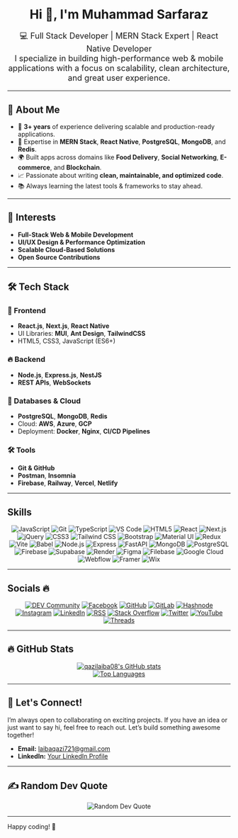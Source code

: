 <div align="center">
  <h1>Hi 👋, I'm Muhammad Sarfaraz</h1>
  <p style="font-size: 1.3em;">
    💻 Full Stack Developer | MERN Stack Expert | React Native Developer <br>
    I specialize in building high-performance web & mobile applications with a focus on scalability, clean architecture, and great user experience.
  </p>
</div>

---

## 🔹 About Me
- 🚀 **3+ years** of experience delivering scalable and production-ready applications.
- 🔹 Expertise in **MERN Stack**, **React Native**, **PostgreSQL**, **MongoDB**, and **Redis**.
- 🌍 Built apps across domains like **Food Delivery**, **Social Networking**, **E-commerce**, and **Blockchain**.
- 📈 Passionate about writing **clean, maintainable, and optimized code**.
- 📚 Always learning the latest tools & frameworks to stay ahead.

---

## 🌟 Interests
- **Full-Stack Web & Mobile Development**
- **UI/UX Design & Performance Optimization**
- **Scalable Cloud-Based Solutions**
- **Open Source Contributions**

---

## 🛠️ Tech Stack

### 🚀 Frontend
- **React.js**, **Next.js**, **React Native**
- UI Libraries: **MUI**, **Ant Design**, **TailwindCSS**
- HTML5, CSS3, JavaScript (ES6+)

### 🔥 Backend
- **Node.js**, **Express.js**, **NestJS**
- **REST APIs**, **WebSockets**

### 📡 Databases & Cloud
- **PostgreSQL**, **MongoDB**, **Redis**
- Cloud: **AWS**, **Azure**, **GCP**
- Deployment: **Docker**, **Nginx**, **CI/CD Pipelines**

### 🛠️ Tools
- **Git & GitHub**
- **Postman**, **Insomnia**
- **Firebase**, **Railway**, **Vercel**, **Netlify**


---

## Skills
<p align="center">
  <img src="https://img.shields.io/badge/JavaScript-F7DF1E?style=for-the-badge&logo=javascript&logoColor=black" alt="JavaScript" />
  <img src="https://img.shields.io/badge/Git-F05032?style=for-the-badge&logo=git&logoColor=white" alt="Git" />
  <img src="https://img.shields.io/badge/TypeScript-3178C6?style=for-the-badge&logo=typescript&logoColor=white" alt="TypeScript" />
  <img src="https://img.shields.io/badge/VS%20Code-007ACC?style=for-the-badge&logo=visual-studio-code&logoColor=white" alt="VS Code" />
  <img src="https://img.shields.io/badge/HTML5-E34F26?style=for-the-badge&logo=html5&logoColor=white" alt="HTML5" />
  <img src="https://img.shields.io/badge/React-61DAFB?style=for-the-badge&logo=react&logoColor=black" alt="React" />
  <img src="https://img.shields.io/badge/Next.js-000000?style=for-the-badge&logo=next.js&logoColor=white" alt="Next.js" />
  <img src="https://img.shields.io/badge/jQuery-0769AD?style=for-the-badge&logo=jquery&logoColor=white" alt="jQuery" />
  <img src="https://img.shields.io/badge/CSS3-1572B6?style=for-the-badge&logo=css3&logoColor=white" alt="CSS3" />
  <img src="https://img.shields.io/badge/Tailwind_CSS-38B2AC?style=for-the-badge&logo=tailwind-css&logoColor=white" alt="Tailwind CSS" />
  <img src="https://img.shields.io/badge/Bootstrap-7952B3?style=for-the-badge&logo=bootstrap&logoColor=white" alt="Bootstrap" />
  <img src="https://img.shields.io/badge/Material_UI-0081CB?style=for-the-badge&logo=material-ui&logoColor=white" alt="Material UI" />
  <img src="https://img.shields.io/badge/Redux-764ABC?style=for-the-badge&logo=redux&logoColor=white" alt="Redux" />
  <img src="https://img.shields.io/badge/Vite-646CFF?style=for-the-badge&logo=vite&logoColor=white" alt="Vite" />
  <img src="https://img.shields.io/badge/Babel-F9DC3E?style=for-the-badge&logo=babel&logoColor=black" alt="Babel" />
  <img src="https://img.shields.io/badge/Node.js-339933?style=for-the-badge&logo=node.js&logoColor=white" alt="Node.js" />
  <img src="https://img.shields.io/badge/Express.js-000000?style=for-the-badge&logo=express&logoColor=white" alt="Express" />
  <img src="https://img.shields.io/badge/FastAPI-009688?style=for-the-badge&logo=fastapi&logoColor=white" alt="FastAPI" />
  <img src="https://img.shields.io/badge/MongoDB-47A248?style=for-the-badge&logo=mongodb&logoColor=white" alt="MongoDB" />
  <img src="https://img.shields.io/badge/PostgreSQL-316192?style=for-the-badge&logo=postgresql&logoColor=white" alt="PostgreSQL" />
  <img src="https://img.shields.io/badge/Firebase-FFCA28?style=for-the-badge&logo=firebase&logoColor=black" alt="Firebase" />
  <img src="https://img.shields.io/badge/Supabase-3ECF8E?style=for-the-badge&logo=supabase&logoColor=white" alt="Supabase" />
  <img src="https://img.shields.io/badge/Render-46E3B7?style=for-the-badge&logo=render&logoColor=white" alt="Render" />
  <img src="https://img.shields.io/badge/Figma-F24E1E?style=for-the-badge&logo=figma&logoColor=white" alt="Figma" />
  <img src="https://img.shields.io/badge/Filebase-007AFF?style=for-the-badge&logo=filebase&logoColor=white" alt="Filebase" />
  <img src="https://img.shields.io/badge/Google_Cloud-4285F4?style=for-the-badge&logo=google-cloud&logoColor=white" alt="Google Cloud" />
  <img src="https://img.shields.io/badge/Webflow-4353FF?style=for-the-badge&logo=webflow&logoColor=white" alt="Webflow" />
  <img src="https://img.shields.io/badge/Framer-0055FF?style=for-the-badge&logo=framer&logoColor=white" alt="Framer" />
  <img src="https://img.shields.io/badge/Wix-000000?style=for-the-badge&logo=wix&logoColor=white" alt="Wix" />
</p>

---

## Socials 🔥
<p align="center">
  <a href="https://dev.to/qazilaiba08" target="_blank"><img src="https://img.shields.io/badge/DEV.to-0A0A0A?style=for-the-badge&logo=dev.to&logoColor=white" alt="DEV Community" /></a>
  <a href="https://facebook.com/your-facebook-profile" target="_blank"><img src="https://img.shields.io/badge/Facebook-1877F2?style=for-the-badge&logo=facebook&logoColor=white" alt="Facebook" /></a>
  <a href="https://github.com/qazilaiba08" target="_blank"><img src="https://img.shields.io/badge/GitHub-100000?style=for-the-badge&logo=github&logoColor=white" alt="GitHub" /></a>
  <a href="https://gitlab.com/your-gitlab-profile" target="_blank"><img src="https://img.shields.io/badge/GitLab-FC6D26?style=for-the-badge&logo=gitlab&logoColor=white" alt="GitLab" /></a>
  <a href="https://hashnode.com/@your-hashnode-profile" target="_blank"><img src="https://img.shields.io/badge/Hashnode-2962FF?style=for-the-badge&logo=hashnode&logoColor=white" alt="Hashnode" /></a>
  <a href="https://instagram.com/your-instagram-profile" target="_blank"><img src="https://img.shields.io/badge/Instagram-E4405F?style=for-the-badge&logo=instagram&logoColor=white" alt="Instagram" /></a>
  <a href="https://linkedin.com/in/your-linkedin-profile" target="_blank"><img src="https://img.shields.io/badge/LinkedIn-0077B5?style=for-the-badge&logo=linkedin&logoColor=white" alt="LinkedIn" /></a>
  <a href="https://your-rss-feed.com" target="_blank"><img src="https://img.shields.io/badge/RSS-FFA500?style=for-the-badge&logo=rss&logoColor=white" alt="RSS" /></a>
  <a href="https://stackoverflow.com/users/your-stackoverflow-id" target="_blank"><img src="https://img.shields.io/badge/Stack_Overflow-FE7A16?style=for-the-badge&logo=stack-overflow&logoColor=white" alt="Stack Overflow" /></a>
  <a href="https://twitter.com/your-twitter-profile" target="_blank"><img src="https://img.shields.io/badge/Twitter-1DA1F2?style=for-the-badge&logo=twitter&logoColor=white" alt="Twitter" /></a>
  <a href="https://youtube.com/your-youtube-channel" target="_blank"><img src="https://img.shields.io/badge/YouTube-FF0000?style=for-the-badge&logo=youtube&logoColor=white" alt="YouTube" /></a>
  <a href="https://threads.net/your-threads-profile" target="_blank"><img src="https://img.shields.io/badge/Threads-000000?style=for-the-badge&logo=threads&logoColor=white" alt="Threads" /></a>
</p>

---

## 🔥 GitHub Stats
<p align="center">
  <a href="https://github.com/qazilaiba08">
    <img src="https://github-readme-stats.vercel.app/api?username=qazilaiba08&show_icons=true&theme=radical&hide_border=true" alt="qazilaiba08's GitHub stats" />
  </a>
  <br/>
  <a href="https://github.com/qazilaiba08">
    <img src="https://github-readme-stats.vercel.app/api/top-langs/?username=qazilaiba08&layout=compact&theme=radical&hide_border=true" alt="Top Languages" />
  </a>
</p>

---

## 📢 Let's Connect!
I’m always open to collaborating on exciting projects. If you have an idea or just want to say hi, feel free to reach out. Let’s build something awesome together!

- **Email:** [laibaqazi721@gmail.com](mailto:msarfaraz.meyo@gmail.com)
- **LinkedIn:** [Your LinkedIn Profile](www.linkedin.com/in/muhammad-sarfaraz-2b2788250)


---

## ✍️ Random Dev Quote
<p align="center">
  <img src="https://quotes-github-readme.vercel.app/api?type=default&theme=radical" alt="Random Dev Quote" />
</p>

---

Happy coding! 🚀


